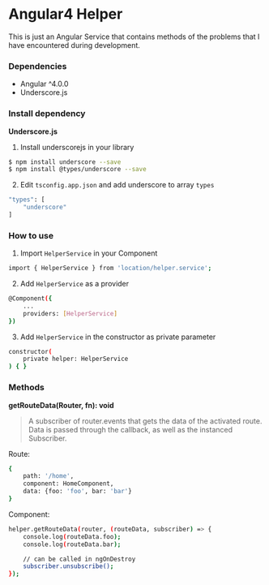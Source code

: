 # Angular4 Helper

This is just an Angular Service that contains methods of the problems that I have encountered during development.

### Dependencies

  - Angular ^4.0.0
  - Underscore.js

### Install dependency
**Underscore.js**
1. Install underscorejs in your library
```sh
$ npm install underscore --save
$ npm install @types/underscore --save
```
2. Edit `tsconfig.app.json` and add underscore to array `types`
```sh
"types": [
    "underscore"
]
```

### How to use
1. Import `HelperService` in your Component
```sh
import { HelperService } from 'location/helper.service';
```
2. Add `HelperService` as a provider
```sh
@Component({
    ...
    providers: [HelperService]
})
```
3. Add `HelperService` in the constructor as private parameter
```sh
constructor(
    private helper: HelperService
) { }
```

### Methods
**getRouteData(Router, fn): void**
> A subscriber of router.events that gets the data of the activated route. Data is passed through the callback, as well as the instanced Subscriber.

Route:
```sh
{
    path: '/home',
    component: HomeComponent,
    data: {foo: 'foo', bar: 'bar'}
}
```

Component:
```sh
helper.getRouteData(router, (routeData, subscriber) => {
    console.log(routeData.foo);
    console.log(routeData.bar);

    // can be called in ngOnDestroy
    subscriber.unsubscribe();
});
```